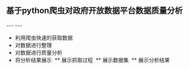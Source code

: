 <h2> 基于python爬虫对政府开放数据平台数据质量分析 </h2>
---
---

*	利用爬虫快速的获取数据
*	对数据进行整理
*	对数据进行质量分析
*	将分析结果展示
  ** 展示抓取过程
  ** 展示数据集
  ** 展示分析结果
